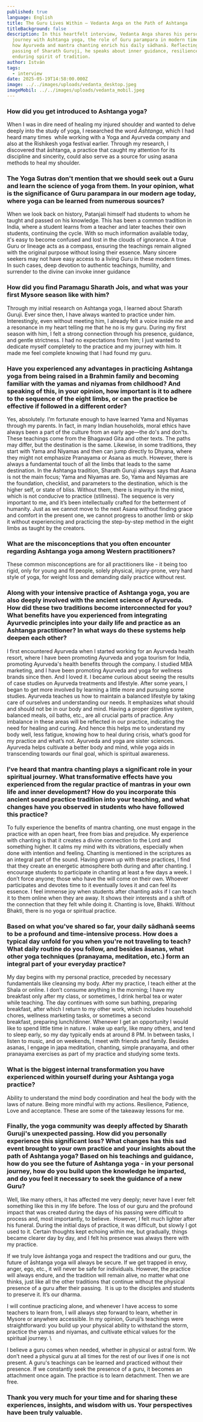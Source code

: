 ```yaml
---
published: true
language: English
title: The Guru Lives Within – Vedanta Anga on the Path of Ashtanga
titleBackground: false
description: In this heartfelt interview, Vedanta Anga shares his personal
  journey with Ashtanga yoga, the role of Guru parampara in modern times, and
  how Ayurveda and mantra chanting enrich his daily sādhanā. Reflecting on the
  passing of Sharath Guruji, he speaks about inner guidance, resilience, and the
  enduring spirit of tradition.
author: István
tags:
  - interview
date: 2025-05-19T14:58:00.000Z
image: ../../images/uploads/vedanta_desktop.jpeg
imageMobil: ../../images/uploads/vedanta_mobil.jpeg
---
```

### How did you get introduced to Ashtanga yoga?  
When I was in dire need of healing my injured shoulder and wanted to delve deeply into the study of yoga, I researched the word *Āshtanga*, which I had heard many times  while working with a Yoga and Ayurveda company and also at the Rishikesh yoga festival earlier. Through my research, I discovered that āshtanga, a practice that caught my attention for its discipline and sincerity, could also serve as a source for using asana methods to heal my shoulder.

### The Yoga Sutras don't mention that we should seek out a Guru and learn the science of yoga from them. In your opinion, what is the significance of Guru parampara in our modern age today, where yoga can be learned from numerous sources?  
When we look back on history, Patanjali himself had students to whom he taught and passed on his knowledge. This has been a common tradition in India, where a student learns from a teacher and later teaches their own students, continuing the cycle. With so much information available today, it's easy to become confused and lost in the clouds of ignorance. A true Guru or lineage acts as a compass, ensuring the teachings remain aligned with the original purpose without losing their essence. Many sincere seekers may not have easy access to a living Guru in these modern times. In such cases, deep devotion to authentic teachings, humility, and surrender to the divine can invoke inner guidance

### How did you find Paramagu Sharath Jois, and what was your first Mysore season like with him?

Through my initial research on Ashtanga yoga, I learned about Sharath Guruji. Ever since then, I have always wanted to practice under him. Interestingly, even without meeting him, I already felt a voice inside me and a resonance in my heart telling me that he no is my guru. During my first season with him, I felt a strong connection through his presence, guidance, and gentle strictness. I had no expectations from him; I just wanted to dedicate myself completely to the practice and my journey with him. It made me feel complete knowing that I had found my guru.

### Have you experienced any advantages in practicing Ashtanga yoga from being raised in a Brahmin family and becoming familiar with the yamas and niyamas from childhood? And speaking of this, in your opinion, how important is it to adhere to the sequence of the eight limbs, or can the practice be effective if followed in a different order?  

Yes, absolutely. I’m fortunate enough to have learned Yama and Niyamas through my parents. In fact, in many Indian households, moral ethics have always been a part of the culture from an early age—the do's and don'ts. These teachings come from the Bhagavad Gita and other texts. The paths may differ, but the destination is the same. Likewise, in some traditions, they start with Yama and Niyamas and then can jump directly to Dhyana, where they might not emphasize Pranayama or Asana as much. However, there is always a fundamental touch of all the limbs that leads to the same destination. In the Ashtanga tradition, Sharath Guruji always says that Asana is not the main focus; Yama and Niyamas are. So, Yama and Niyamas are the foundation, checklist, and parameters to the destination, which is the higher self, or state of bliss. Without them, there is impurity in the mind, which is not conducive to practice (stillness). The sequence is very important to me, and it’s been intellectually crafted for the betterment of humanity. Just as we cannot move to the next Asana without finding grace and comfort in the present one, we cannot progress to another limb or skip it without experiencing and practicing the step-by-step method in the eight limbs as taught by the creators.

### What are the misconceptions that you often encounter regarding Ashtanga yoga among Western practitioners?

These common misconceptions are for all practitioners like - it being too rigid, only for young and fit people, solely physical, injury-prone, very hard style of yoga, for weight loss and demanding daily practice without rest.

### Along with your intensive practice of Ashtanga yoga, you are also deeply involved with the ancient science of Ayurveda. How did these two traditions become interconnected for you? What benefits have you experienced from integrating Ayurvedic principles into your daily life and practice as an Ashtanga practitioner? In what ways do these systems help deepen each other?

I first encountered Ayurveda when I started working for an Ayurveda health resort, where I have been promoting Ayurveda and yoga tourism for India, promoting Ayurveda's health benefits through the company. I studied MBA marketing, and I have been promoting Ayurveda and yoga for wellness brands since then. And I loved it. I became curious about seeing the results of case studies on Ayurveda treatments and lifestyle. After some years, I began to get more involved by learning a little more and pursuing some studies. Ayurveda teaches us how to maintain a balanced lifestyle by taking care of ourselves and understanding our needs. It emphasizes what should and should not be in our body and mind. Having a proper digestive system, balanced meals, oil baths, etc., are all crucial parts of practice. Any imbalance in these areas will be reflected in our practice, indicating the need for healing and curing. And hence this helps me to understand my body well, less fatigue, knowing how to heal during crisis, what’s good for my practice and what’s not. Ayurveda and yoga are sister sciences. Ayurveda helps cultivate a better body and mind, while yoga aids in transcending towards our final goal, which is spiritual awareness.

### I’ve heard that mantra chanting plays a significant role in your spiritual journey. What transformative effects have you experienced from the regular practice of mantras in your own life and inner development? How do you incorporate this ancient sound practice tradition into your teaching, and what changes have you observed in students who have followed this practice?

To fully experience the benefits of mantra chanting, one must engage in the practice with an open heart, free from bias and prejudice. My experience with chanting is that it creates a divine connection to the Lord and something higher. It calms my mind with its vibrations, especially when done with intention and feeling. Chanting is mentioned in the scriptures as an integral part of the sound. Having grown up with these practices, I find that they create an energetic atmosphere both during and after chanting. I encourage students to participate in chanting at least a few days a week. I don’t force anyone; those who have the will come on their own. Whoever participates and devotes time to it eventually loves it and can feel its essence. I feel immense joy when students after chanting asks if I can teach it to them online when they are away. It shows their interests and a shift of the connection that they felt while doing it. Chanting is love, Bhakti. Without Bhakti, there is no yoga or spiritual practice.

### Based on what you've shared so far, your daily sādhanā seems to be a profound and time-intensive process. How does a typical day unfold for you when you're not traveling to teach? What daily routine do you follow, and besides āsanas, what other yoga techniques (pranayama, meditation, etc.) form an integral part of your everyday practice?

My day begins with my personal practice, preceded by necessary fundamentals like cleansing my body. After my practice, I teach either at the Shala or online. I don’t consume anything in the morning; I have my breakfast only after my class, or sometimes, I drink herbal tea or water while teaching. The day continues with some sun bathing, preparing breakfast, after which I return to my other work, which includes household chores, wellness marketing tasks, or sometimes a second breakfast, preparing lunch/dinner. Whenever I get an opportunity I would like to spend little time in nature. I wake up early, like many others, and tend to sleep early, so my day typically ends at around 8 PM. In between tasks, I listen to music, and on weekends, I meet with friends and family. Besides asanas, I engage in japa meditation, chanting, simple pranayama, and other pranayama exercises as part of my practice and studying some texts.

### What is the biggest internal transformation you have experienced within yourself during your Ashtanga yoga practice?

Ability to understand the mind body coordination and heal the body with the laws of nature. Being more mindful with my actions. Resilience, Patience, Love and acceptance. These are some of the takeaway lessons for me.

### Finally, the yoga community was deeply affected by Sharath Guruji's unexpected passing. How did you personally experience this significant loss? What changes has this sad event brought to your own practice and your insights about the path of Ashtanga yoga? Based on his teachings and guidance, how do you see the future of Ashtanga yoga - in your personal journey, how do you build upon the knowledge he imparted, and do you feel it necessary to seek the guidance of a new Guru?

Well, like many others, it has affected me very deeply; never have I ever felt something like this in my life before. The loss of our guru and the profound impact that was created during the days of his passing were difficult to process and, most importantly, to believe. 
However, I felt much lighter after his funeral. During the initial days of practice, it was difficult, but slowly I got used to it. Certain thoughts kept echoing within me, but gradually, things became clearer day by day, and I felt his presence was always there with my practice. 

If we truly love āshtanga yoga and respect the traditions and our guru, the future of āshtanga yoga will always be secure. If we get trapped in envy, anger, ego, etc., it will never be safe for individuals. However, the practice will always endure, and the tradition will remain alive, no matter what one thinks, just like all the other traditions that continue without the physical presence of a guru after their passing. 
It is up to the disciples and students to preserve it. It’s our dharma. 

I will continue practicing alone, and whenever I have access to some teachers to learn from, I will always step forward to learn, whether in Mysore or anywhere accessible. In my opinion, Guruji’s teachings were straightforward: you build up your physical ability to withstand the storm, practice the yamas and niyamas, and cultivate ethical values for the spiritual journey. \

I believe a guru comes when needed, whether in physical or astral form. We don’t need a physical guru at all times for the rest of our lives if one is not present. A guru's teachings can be learned and practiced without their presence. If we constantly seek the presence of a guru, it becomes an attachment once again. The practice is to learn detachment. Then we are free.

### Thank you very much for your time and for sharing these experiences, insights, and wisdom with us. Your perspectives have been truly valuable.
